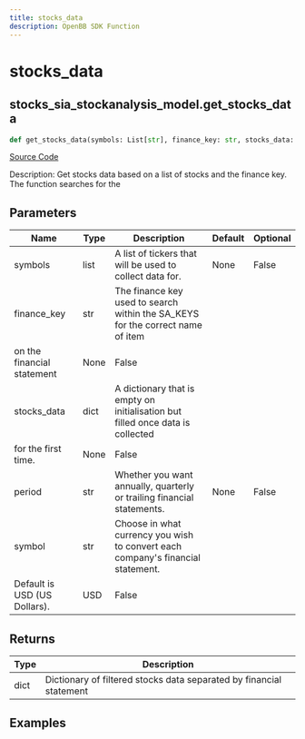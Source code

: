 ```yaml
---
title: stocks_data
description: OpenBB SDK Function
---
```


# stocks_data

## stocks_sia_stockanalysis_model.get_stocks_data

```python title='openbb_terminal/stocks/sector_industry_analysis/stockanalysis_model.py'
def get_stocks_data(symbols: List[str], finance_key: str, stocks_data: dict, period: str, symbol: str) -> None:
```
[Source Code](https://github.com/OpenBB-finance/OpenBBTerminal/tree/main/openbb_terminal/stocks/sector_industry_analysis/stockanalysis_model.py#L84)

Description: Get stocks data based on a list of stocks and the finance key. The function searches for the

## Parameters

| Name | Type | Description | Default | Optional |
| ---- | ---- | ----------- | ------- | -------- |
| symbols | list | A list of tickers that will be used to collect data for. | None | False |
| finance_key | str | The finance key used to search within the SA_KEYS for the correct name of item
on the financial statement | None | False |
| stocks_data | dict | A dictionary that is empty on initialisation but filled once data is collected
for the first time. | None | False |
| period | str | Whether you want annually, quarterly or trailing financial statements. | None | False |
| symbol | str | Choose in what currency you wish to convert each company's financial statement.
Default is USD (US Dollars). | USD | False |

## Returns

| Type | Description |
| ---- | ----------- |
| dict | Dictionary of filtered stocks data separated by financial statement |

## Examples

